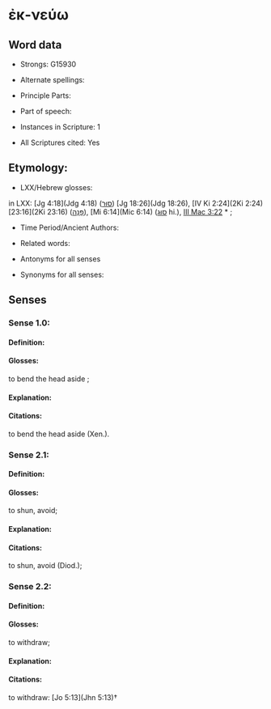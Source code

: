 # ἐκ-νεύω 

<!-- Status: S2=NeedsEdits -->
<!-- Lexica used for edits:   -->

## Word data

* Strongs: G15930

* Alternate spellings:



* Principle Parts: 


* Part of speech: 


* Instances in Scripture: 1

* All Scriptures cited: Yes

## Etymology: 


* LXX/Hebrew glosses: 

in LXX: [Jg 4:18](Jdg 4:18) ([סוּר](//en-uhl/H5493)) [Jg 18:26](Jdg 18:26), [IV Ki 2:24](2Ki 2:24) [23:16](2Ki 23:16) ([פָּנָה](//en-uhl/H6437)), [Mi 6:14](Mic 6:14) ([סוּג](//en-uhl/H5472) hi.), [III Mac 3:22](3Macc.3.22) * ;

* Time Period/Ancient Authors: 


* Related words: 

* Antonyms for all senses

* Synonyms for all senses: 


## Senses 


### Sense  1.0: 

#### Definition: 

#### Glosses: 

to bend the head aside ; 

#### Explanation: 


#### Citations: 

to bend the head aside (Xen.). 

### Sense  2.1: 

#### Definition: 

#### Glosses: 

to shun, avoid; 

#### Explanation: 


#### Citations: 

to shun, avoid (Diod.); 

### Sense  2.2: 

#### Definition: 

#### Glosses: 

to withdraw; 

#### Explanation: 


#### Citations: 

to withdraw: [Jo 5:13](Jhn 5:13)†
